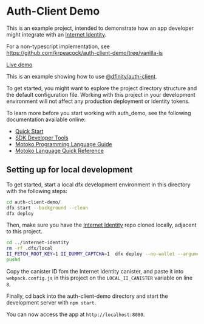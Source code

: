 # Auth-Client Demo

This is an example project, intended to demonstrate how an app developer might integrate with an [Internet Identity](https://identity.ic0.app).

For a non-typescript implementation, see https://github.com/krpeacock/auth-client-demo/tree/vanilla-js

[Live demo](https://vasb2-4yaaa-aaaab-qadoa-cai.ic0.app/)

This is an example showing how to use [@dfinity/auth-client](https://www.npmjs.com/package/@dfinity/auth-client).

To get started, you might want to explore the project directory structure and the default configuration file. Working with this project in your development environment will not affect any production deployment or identity tokens.

To learn more before you start working with auth_demo, see the following documentation available online:

- [Quick Start](https://sdk.dfinity.org/docs/quickstart/quickstart-intro.html)
- [SDK Developer Tools](https://sdk.dfinity.org/docs/developers-guide/sdk-guide.html)
- [Motoko Programming Language Guide](https://sdk.dfinity.org/docs/language-guide/motoko.html)
- [Motoko Language Quick Reference](https://sdk.dfinity.org/docs/language-guide/language-manual.html)

## Setting up for local development

To get started, start a local dfx development environment in this directory with the following steps:

```bash
cd auth-client-demo/
dfx start --background --clean
dfx deploy
```

Then, make sure you have the [Internet Identity](https://github.com/dfinity/internet-identity) repo cloned locally, adjacent to this project. 

```bash
cd ../internet-identity
rm -rf .dfx/local
II_FETCH_ROOT_KEY=1 II_DUMMY_CAPTCHA=1  dfx deploy --no-wallet --argument '(null)'
pushd
```

Copy the canister ID fom the Internet Identity canister, and paste it into `webpack.config.js` in this project on the `LOCAL_II_CANISTER` variable on line `8`.

Finally, cd back into the auth-client-demo directory and start the development server with `npm start`.

You can now access the app at `http://localhost:8080`.
